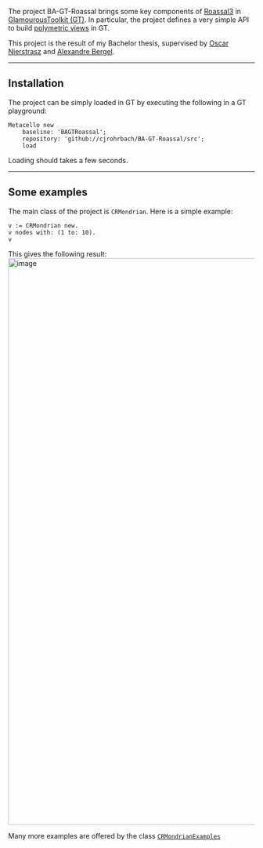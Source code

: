 The project BA-GT-Roassal brings some key components of [Roassal3](https://github.com/ObjectProfile/Roassal3) in [GlamourousToolkit (GT)](https://gtoolkit.com). In particular, the project defines a very simple API to build [polymetric views](https://ieeexplore.ieee.org/document/1232284) in GT.

This project is the result of my Bachelor thesis, supervised by [Oscar Nierstrasz](http://scg.unibe.ch/staff/oscar) and [Alexandre Bergel](http://bergel.eu).


____
## Installation

The project can be simply loaded in GT by executing the following in a GT playground:

```Smalltalk
Metacello new
	baseline: 'BAGTRoassal';
	repository: 'github://cjrohrbach/BA-GT-Roassal/src';
	load
 ```

Loading should takes a few seconds.
____
## Some examples

The main class of the project is `CRMondrian`. Here is a simple example:

```Smalltalk
v := CRMondrian new.
v nodes with: (1 to: 10).
v
```
This gives the following result:
<img width="1156" alt="image" src="https://user-images.githubusercontent.com/393742/128203947-f08df5ad-fa13-4015-8e7e-3b9d30c76611.png">


Many more examples are offered by the class [`CRMondrianExamples`](https://github.com/cjrohrbach/BA-GT-Roassal/blob/master/src/CR-Graph/CRMondrianExamples.class.st)

